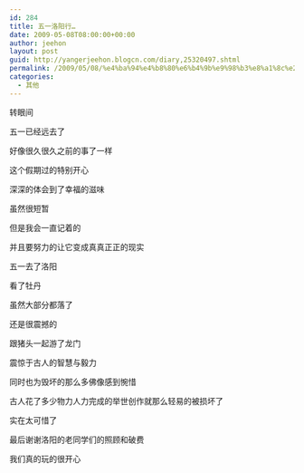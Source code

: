 ```yaml
---
id: 284
title: 五一洛阳行…
date: 2009-05-08T08:00:00+00:00
author: jeehon
layout: post
guid: http://yangerjeehon.blogcn.com/diary,25320497.shtml
permalink: /2009/05/08/%e4%ba%94%e4%b8%80%e6%b4%9b%e9%98%b3%e8%a1%8c%e2%80%a6/
categories:
  - 其他
---
```

转眼间
  
五一已经远去了
  
好像很久很久之前的事了一样
  
这个假期过的特别开心
  
深深的体会到了幸福的滋味
  
虽然很短暂
  
但是我会一直记着的
  
并且要努力的让它变成真真正正的现实

五一去了洛阳
  
看了牡丹
  
虽然大部分都落了
  
还是很震撼的
  
跟猪头一起游了龙门
  
震惊于古人的智慧与毅力
  
同时也为毁坏的那么多佛像感到惋惜
  
古人花了多少物力人力完成的举世创作就那么轻易的被损坏了
  
实在太可惜了

最后谢谢洛阳的老同学们的照顾和破费
  
我们真的玩的很开心
